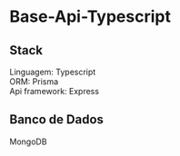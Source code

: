 # Base-Api-Typescript

## Stack
Linguagem: Typescript<br/>
ORM: Prisma<br/>
Api framework: Express<br/>

## Banco de Dados
MongoDB
